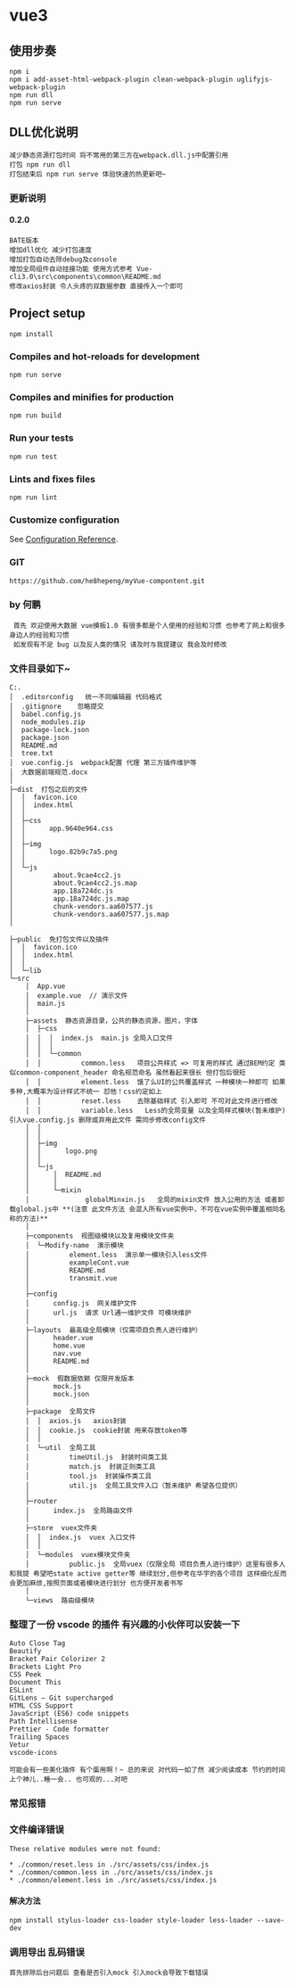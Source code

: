 <!--
 * @Description: In User Settings Edit
 * @Author: your Hepeng
 * @Date: 2019-09-11 15:24:24
 * @LastEditTime: 2019-09-16 21:55:55
 * @LastEditors: Please set LastEditors
 -->

# vue3

## 使用步奏
```
npm i
npm i add-asset-html-webpack-plugin clean-webpack-plugin uglifyjs-webpack-plugin
npm run dll
npm run serve
```
## DLL优化说明
```
减少静态资源打包时间 将不常用的第三方在webpack.dll.js中配置引用
打包 npm run dll
打包结束后 npm run serve 体验快速的热更新吧~
```

### 更新说明
#### 0.2.0
```
BATE版本
增加dll优化 减少打包速度
增加打包自动去除debug及console
增加全局组件自动挂接功能 使用方式参考 Vue-cli3.0\src\components\common\README.md
修改axios封装 令人头疼的双数据参数 直接传入一个即可
```
## Project setup

```
npm install
```

### Compiles and hot-reloads for development

```
npm run serve
```

### Compiles and minifies for production

```
npm run build
```

### Run your tests

```
npm run test
```

### Lints and fixes files

```
npm run lint
```

### Customize configuration

See [Configuration Reference](https://cli.vuejs.org/config/).

### GIT

```
https://github.com/he8hepeng/myVue-compontent.git
```

### by 何鹏

```
 首先 欢迎使用大数据 vue摸板1.0 有很多都是个人使用的经验和习惯 也参考了网上和很多身边人的经验和习惯
 如发现有不足 bug 以及反人类的情况 请及时与我提建议 我会及时修改
```

### 文件目录如下~

```
C:.
│  .editorconfig   统一不同编辑器 代码格式
│  .gitignore    忽略提交
│  babel.config.js
│  node_modules.zip
│  package-lock.json
│  package.json
│  README.md
│  tree.txt
│  vue.config.js  webpack配置 代理 第三方插件维护等
│  大数据前端规范.docx
│
├─dist  打包之后的文件
│  │  favicon.ico
│  │  index.html
│  │
│  ├─css
│  │      app.9640e964.css
│  │
│  ├─img
│  │      logo.82b9c7a5.png
│  │
│  └─js
│          about.9cae4cc2.js
│          about.9cae4cc2.js.map
│          app.18a724dc.js
│          app.18a724dc.js.map
│          chunk-vendors.aa607577.js
│          chunk-vendors.aa607577.js.map
│

├─public  免打包文件以及插件
│  │  favicon.ico
│  │  index.html
│  │
│  └─lib
└─src
    │  App.vue
    │  example.vue  // 演示文件
    │  main.js
    │
    ├─assets  静态资源目录，公共的静态资源，图片，字体
    │  ├─css
    │  │  │  index.js  main.js 全局入口文件
    │  │  │
    │  │  └─common
    │  │          common.less   项目公共样式 => 可复用的样式 通过BEM约定 类似common-component_header 命名规范命名 虽然看起来很长 但打包后很短
    │  │          element.less  饿了么UI的公共覆盖样式 一种模块一种即可 如果多种,大概率为设计样式不统一 怼他！css约定如上
    │  │          reset.less    去除基础样式 引入即可 不可对此文件进行修改
    │  │          variable.less   Less的全局变量 以及全局样式模块(暂未维护) 引入vue.config.js 删除或弃用此文件 需同步修改config文件
    │  │
    │  │
    │  ├─img
    │  │      logo.png
    │  │
    │  └─js
    │      │  README.md
    │      │
    │      └─mixin
    │              globalMinxin.js   全局的mixin文件 放入公用的方法 或者卸载global.js中 **(注意 此文件方法 会混入所有vue实例中，不可在vue实例中覆盖相同名称的方法)**
    │
    ├─components  视图级模块以及复用模块文件夹
    │  └─Modify-name  演示模块
    │          element.less  演示单一模块引入less文件
    │          exampleCont.vue
    │          README.md
    │          transmit.vue
    │
    ├─config
    │      config.js  网关维护文件
    │      url.js  请求 Url通一维护文件 可模块维护
    │
    ├─layouts  最高级全局模块（仅需项目负责人进行维护）
    │      header.vue
    │      home.vue
    │      nav.vue
    │      README.md
    │
    ├─mock  假数据依赖 仅限开发版本
    │      mock.js
    │      mock.json
    │
    ├─package  全局文件
    │  │  axios.js   axios封装
    │  │  cookie.js  cookie封装 用来存放token等
    │  │
    │  └─util  全局工具
    │          timeUtil.js  封装时间类工具
    │          match.js  封装正则类工具
    │          tool.js  封装操作类工具
    │          util.js  全局工具文件入口（暂未维护 希望各位提供）
    │
    ├─router
    │      index.js  全局路由文件
    │
    ├─store  vuex文件夹
    │  │  index.js  vuex 入口文件
    │  │
    │  └─modules  vuex模块文件夹
    │          public.js  全局vuex（仅限全局 项目负责人进行维护）这里有很多人和我提 希望吧state active getter等 继续划分,但参考在华宇的各个项目 这样细化反而会更加麻烦,按照页面或者模块进行划分 也方便开发者书写
    │
    └─views  路由级模块
```

### 




### 整理了一份 vscode 的插件 有兴趣的小伙伴可以安装一下

```
Auto Close Tag
Beautify
Bracket Pair Colorizer 2
Brackets Light Pro
CSS Peek
Document This
ESLint
GitLens — Git supercharged
HTML CSS Support
JavaScript (ES6) code snippets
Path Intellisense
Prettier - Code formatter
Trailing Spaces
Vetur
vscode-icons

可能会有一些美化插件 有个蛋用啊！~ 总的来说 对代码一如了然 减少阅读成本 节约的时间 上个神儿..睡一会.. 也可观的...对吧
```

### 常见报错

### 文件编译错误
```
These relative modules were not found:

* ./common/reset.less in ./src/assets/css/index.js
* ./common/common.less in ./src/assets/css/index.js
* ./common/element.less in ./src/assets/css/index.js
```
#### 解决方法
```
npm install stylus-loader css-loader style-loader less-loader --save-dev
```

### 调用导出 乱码错误
```
首先排除后台问题后 查看是否引入mock 引入mock会导致下载错误
```